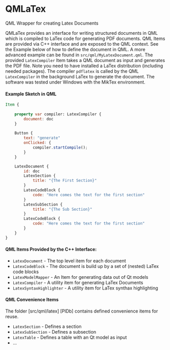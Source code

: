 # QMLaTex
QML Wrapper for creating Latex Documents

QMLaTex provides an interface for writing structured documents in QML which is compiled to LaTex code for generating PDF documents. QML Items are provided via C++ interface and are exposed to the QML context. See the Example below of how to define the document in QML. A more advanced example can be found in `src/qml/MyLatexDocument.qml`. The provided `LatexCompiler` Item takes a QML document as input and generates the PDF file. Note you need to have installed a LaTex distribution (including needed packages). The compiler `pdflatex` is called by the QML `LatexCompiler` in the background LaTex to generate the document. The software was tested under Windows with the MikTex environment.

#### Example Sketch in QML
```qml
Item {
	
	property var compiler: LatexCompiler {
		document: doc
	}
	
	Button {
		text: "generate"
		onClicked: {
			compiler.startCompile();
		}
	}

    LatexDocument {
		id: doc
		LatexSection {
			title: "{The First Section}"
		}
		LatexCodeBlock {
			code: "Here comes the text for the first section"
		}
		LatexSubSection {
			title: "{The Sub Section}"
		}
		LatexCodeBlock {
			code: "Here comes the text for the first section"
		}
	}
}
```
#### QML Items Provided by the C++ Interface:
  
  - `LatexDocument` - The top level item for each document
  - `LatexCodeBlock` - The document is build up by a set of (nested) LaTex code blocks
  - `LatexModelMapper` - An Item for generating data out of Qt models
  - `LatexCompiler` - A utility item for generating LaTex Documents 
  - `LatexSyntaxHighlighter` - A utility item for LaTex synthax highlighting

#### QML Convenience Items
The folder [src/qml/latex] [PlDb] contains defined convenience items for reuse. 

  - `LatexSection` - Defines a section
  - `LatexSubSection` - Defines a subsection
  - `LatexTable` - Defines a table with an Qt model as input
  - ...